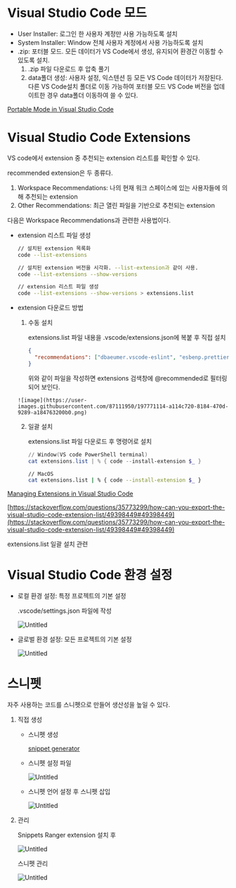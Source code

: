 # Visual Studio Code 모드

- User Installer: 로그인 한 사용자 계정만 사용 가능하도록 설치
- System Installer: Window 전체 사용자 계정에서 사용 가능하도록 설치
- .zip: 포터블 모드. 모든 데이터가 VS Code에서 생성, 유지되어 환경간 이동할 수 있도록 설치.
    1. .zip 파일 다운로드 후 압축 풀기
    2. data폴더 생성: 사용자 설정, 익스텐션 등 모든 VS Code 데이터가 저장된다. 다른 VS Code설치 폴더로 이동 가능하여 포터블 모드 VS Code 버전을 업데이트한 경우 data폴더 이동하여 쓸 수 있다. 
        
[Portable Mode in Visual Studio Code](https://code.visualstudio.com/docs/editor/portable)


# Visual Studio Code Extensions

VS code에서 extension 중 추천되는 extension 리스트를 확인할 수 있다. 

recommended extension은 두 종류다. 

1. Workspace Recommendations: 나의 현재 워크 스페이스에 있는 사용자들에 의해 추천되는 extension
2. Other Recommendations: 최근 열린 파일을 기반으로 추천되는 extension

다음은 Workspace Recommendations과 관련한 사용법이다. 

- extension 리스트 파일 생성
    
    ```bash
    // 설치된 extension 목록화
    code --list-extensions 
    
    // 설치된 extension 버전을 시각화. --list-extension과 같이 사용.
    code --list-extensions --show-versions
    
    // extension 리스트 파일 생성 
    code --list-extensions --show-versions > extensions.list
    ```
    

- extension 다운로드 방법
    1. 수동 설치
        
        extensions.list 파일 내용을 .vscode/extensions.json에 복붙 후 직접 설치
        
        ```json
        {
          "recommendations": ["dbaeumer.vscode-eslint", "esbenp.prettier-vscode"]
        }
        ```
        
        위와 같이 파일을 작성하면 extensions 검색창에 @recommended로 필터링 되어 보인다. 
        
      ![image](https://user-images.githubusercontent.com/87111950/197771114-a114c720-8184-470d-9289-a184763200b0.png)
        
    2. 일괄 설치
        
        extensions.list 파일 다운로드 후 명령어로 설치
        
        ```powershell
        // Window(VS code PowerShell terminal)
        cat extensions.list | % { code --install-extension $_ }
        ```
        
        ```bash
        // MacOS
        cat extensions.list | % { code --install-extension $_ }
        ```
        

[Managing Extensions in Visual Studio Code](https://code.visualstudio.com/docs/editor/extension-marketplace)

[https://stackoverflow.com/questions/35773299/how-can-you-export-the-visual-studio-code-extension-list/49398449#49398449](https://stackoverflow.com/questions/35773299/how-can-you-export-the-visual-studio-code-extension-list/49398449#49398449)

extensions.list 일괄 설치 관련  

# Visual Studio Code 환경 설정

- 로컬 환경 설정: 특정 프로젝트의 기본 설정
    
    .vscode/settings.json 파일에 작성 
    
    ![Untitled](https://s3-us-west-2.amazonaws.com/secure.notion-static.com/5870bb82-8b3f-41b1-aeec-e89708e8eea8/Untitled.png)
    
- 글로벌 환경 설정: 모든 프로젝트의 기본 설정
    
    ![Untitled](https://s3-us-west-2.amazonaws.com/secure.notion-static.com/c59daa36-b438-4dec-8ba7-95dbcfaaa638/Untitled.png)
    

# 스니펫

자주 사용하는 코드를 스니펫으로 만들어 생산성을 높일 수 있다. 

1. 직접 생성
    - 스니펫 생성
        
        [snippet generator](https://snippet-generator.app/)
        
    - 스니펫 설정 파일
        
        ![Untitled](https://s3-us-west-2.amazonaws.com/secure.notion-static.com/d0db3775-90ac-4880-a354-effd39c26d6b/Untitled.png)
        
    - 스니펫 언어 설정 후 스니펫 삽입
        
        ![Untitled](https://s3-us-west-2.amazonaws.com/secure.notion-static.com/2934932c-75b7-4361-a122-a5e658c684d9/Untitled.png)
        
2. 관리
    
    Snippets Ranger extension 설치 후 
    
    ![Untitled](https://s3-us-west-2.amazonaws.com/secure.notion-static.com/26190650-f38c-45b0-b244-7f79db80e7a8/Untitled.png)
    
    스니펫 관리
    
    ![Untitled](https://s3-us-west-2.amazonaws.com/secure.notion-static.com/92103047-d521-4898-a40c-d6befc20f907/Untitled.png)
